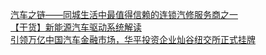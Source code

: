   
[汽车之链——同城生活中最值得信赖的连锁汽修服务商之一](http://www.dianyue.me/archives/984/ugtptztn7u4nflhf/)  
[【干货】新能源汽车驱动系统解读](http://www.dianyue.me/archives/432/3ejbue3qngfojkaj/)  
[引领万亿中国汽车金融市场，华平投资企业灿谷纽交所正式挂牌](http://www.dianyue.me/archives/836/n9aw8d4ddggnwqxp/)